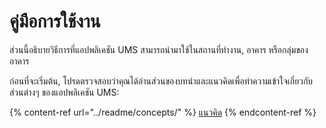 # คู่มือการใช้งาน

ส่วนนี้อธิบายวิธีการที่แอปพลิเคชัน UMS สามารถนำมาใช้ในสถานที่ทำงาน, อาคาร หรือกลุ่มของอาคาร

ก่อนที่จะเริ่มต้น, โปรดตรวจสอบว่าคุณได้อ่านส่วนของบทนำและแนวคิดเพื่อทำความเข้าใจเกี่ยวกับส่วนต่างๆ ของแอปพลิเคชัน UMS:

{% content-ref url="../readme/concepts/" %}
[แนวคิด](../readme/concepts/)
{% endcontent-ref %}
